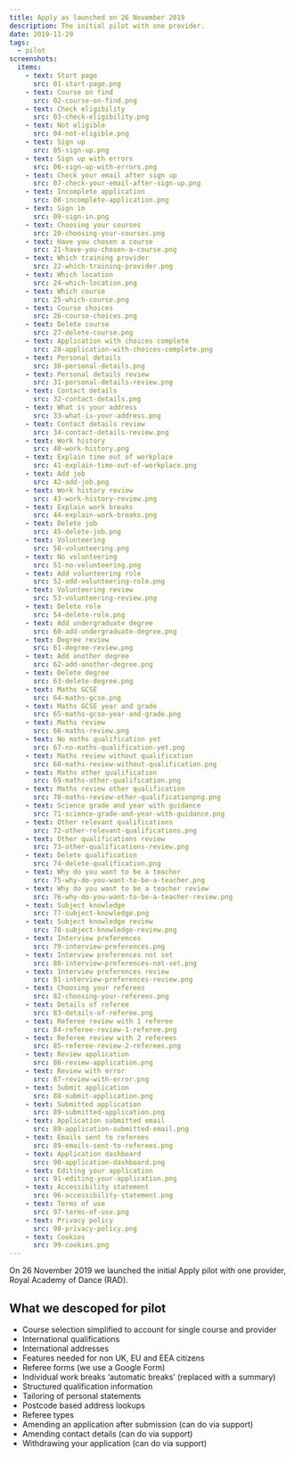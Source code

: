 ```yaml
---
title: Apply as launched on 26 November 2019
description: The initial pilot with one provider.
date: 2019-11-29
tags:
  - pilot
screenshots:
  items:
    - text: Start page
      src: 01-start-page.png
    - text: Course on find
      src: 02-course-on-find.png
    - text: Check eligibility
      src: 03-check-eligibility.png
    - text: Not eligible
      src: 04-not-eligible.png
    - text: Sign up
      src: 05-sign-up.png
    - text: Sign up with errors
      src: 06-sign-up-with-errors.png
    - text: Check your email after sign up
      src: 07-check-your-email-after-sign-up.png
    - text: Incomplete application
      src: 08-incomplete-application.png
    - text: Sign in
      src: 09-sign-in.png
    - text: Choosing your courses
      src: 20-choosing-your-courses.png
    - text: Have you chosen a course
      src: 21-have-you-chosen-a-course.png
    - text: Which training provider
      src: 22-which-training-provider.png
    - text: Which location
      src: 24-which-location.png
    - text: Which course
      src: 25-which-course.png
    - text: Course choices
      src: 26-course-choices.png
    - text: Delete course
      src: 27-delete-course.png
    - text: Application with choices complete
      src: 28-application-with-choices-complete.png
    - text: Personal details
      src: 30-personal-details.png
    - text: Personal details review
      src: 31-personal-details-review.png
    - text: Contact details
      src: 32-contact-details.png
    - text: What is your address
      src: 33-what-is-your-address.png
    - text: Contact details review
      src: 34-contact-details-review.png
    - text: Work history
      src: 40-work-history.png
    - text: Explain time out of workplace
      src: 41-explain-time-out-of-workplace.png
    - text: Add job
      src: 42-add-job.png
    - text: Work history review
      src: 43-work-history-review.png
    - text: Explain work breaks
      src: 44-explain-work-breaks.png
    - text: Delete job
      src: 45-delete-job.png
    - text: Volunteering
      src: 50-volunteering.png
    - text: No volunteering
      src: 51-no-volunteering.png
    - text: Add volunteering role
      src: 52-add-volunteering-role.png
    - text: Volunteering review
      src: 53-volunteering-review.png
    - text: Delete role
      src: 54-delete-role.png
    - text: Add undergraduate degree
      src: 60-add-undergraduate-degree.png
    - text: Degree review
      src: 61-degree-review.png
    - text: Add another degree
      src: 62-add-another-degree.png
    - text: Delete degree
      src: 63-delete-degree.png
    - text: Maths GCSE
      src: 64-maths-gcse.png
    - text: Maths GCSE year and grade
      src: 65-maths-gcse-year-and-grade.png
    - text: Maths review
      src: 66-maths-review.png
    - text: No maths qualification yet
      src: 67-no-maths-qualification-yet.png
    - text: Maths review without qualification
      src: 68-maths-review-without-qualification.png
    - text: Maths other qualification
      src: 69-maths-other-qualification.png
    - text: Maths review other qualification
      src: 70-maths-review-other-qualificationpng.png
    - text: Science grade and year with guidance
      src: 71-science-grade-and-year-with-guidance.png
    - text: Other relevant qualifications
      src: 72-other-relevant-qualifications.png
    - text: Other qualifications review
      src: 73-other-qualifications-review.png
    - text: Delete qualification
      src: 74-delete-qualification.png
    - text: Why do you want to be a teacher
      src: 75-why-do-you-want-to-be-a-teacher.png
    - text: Why do you want to be a teacher review
      src: 76-why-do-you-want-to-be-a-teacher-review.png
    - text: Subject knowledge
      src: 77-subject-knowledge.png
    - text: Subject knowledge review
      src: 78-subject-knowledge-review.png
    - text: Interview preferences
      src: 79-interview-preferences.png
    - text: Interview preferences not set
      src: 80-interview-preferences-not-set.png
    - text: Interview preferences review
      src: 81-interview-preferences-review.png
    - text: Choosing your referees
      src: 82-choosing-your-referees.png
    - text: Details of referee
      src: 83-details-of-referee.png
    - text: Referee review with 1 referee
      src: 84-referee-review-1-referee.png
    - text: Referee review with 2 referees
      src: 85-referee-review-2-referees.png
    - text: Review application
      src: 86-review-application.png
    - text: Review with error
      src: 87-review-with-error.png
    - text: Submit application
      src: 88-submit-application.png
    - text: Submitted application
      src: 89-submitted-application.png
    - text: Application submitted email
      src: 89-application-submitted-email.png
    - text: Emails sent to referees
      src: 89-emails-sent-to-referees.png
    - text: Application dashboard
      src: 90-application-dashboard.png
    - text: Editing your application
      src: 91-editing-your-application.png
    - text: Accessibility statement
      src: 96-accessibility-statement.png
    - text: Terms of use
      src: 97-terms-of-use.png
    - text: Privacy policy
      src: 98-privacy-policy.png
    - text: Cookies
      src: 99-cookies.png
---
```


On 26 November 2019 we launched the initial Apply pilot with one provider, Royal Academy of Dance (RAD).

## What we descoped for pilot

* Course selection simplified to account for single course and provider
* International qualifications
* International addresses
* Features needed for non UK, EU and EEA citizens
* Referee forms (we use a Google Form)
* Individual work breaks ‘automatic breaks’ (replaced with a summary)
* Structured qualification information
* Tailoring of personal statements
* Postcode based address lookups
* Referee types
* Amending an application after submission (can do via support)
* Amending contact details (can do via support)
* Withdrawing your application (can do via support)
